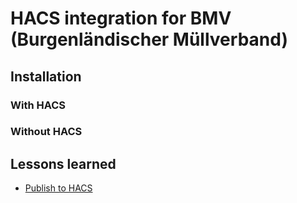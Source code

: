 # HACS integration for BMV (Burgenländischer Müllverband)

## Installation

### With HACS

### Without HACS


## Lessons learned

- [Publish to HACS](https://hacs.xyz/docs/publish/start)
